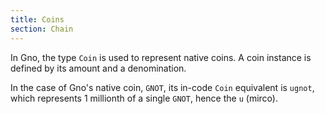 ```yaml
---
title: Coins
section: Chain
---
```


In Gno, the type `Coin` is used to represent native coins. A coin instance is
defined by its amount and a denomination.

In the case of Gno's native coin, `GNOT`, its in-code `Coin` equivalent is 
`ugnot`, which represents 1 millionth of a single `GNOT`, hence the `u` (mirco).


```go file=./coins.gno
```
